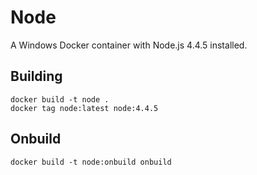 # Node

A Windows Docker container with Node.js 4.4.5 installed.

## Building

```
docker build -t node .
docker tag node:latest node:4.4.5
```

## Onbuild

```
docker build -t node:onbuild onbuild
```
